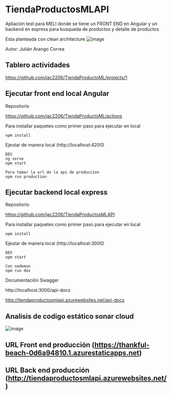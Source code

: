 # TiendaProductosMLAPI

Apliación test para MELI donde se tiene un FRONT END en Angular y un backend en express para busqueda de productos y detalle de productos

Esta planteada con clean architecture
![image](https://user-images.githubusercontent.com/66278236/179424870-70293fd4-0157-4881-866a-cb07c48ea6c8.png)

Autor: Julián Arango Correa

## Tablero actividades

https://github.com/jac2206/TiendaProductoML/projects/1

## Ejecutar front end local Angular

Repositorio

https://github.com/jac2206/TiendaProductoML/actions

Para installar paquetes como primer paso para ejecutar en local
```
npm install
```

Ejeutar de manera local (http://localhost:4200)

```
DEV
ng serve
npm start

Para tomar la url de la api de produccion 
npm run production 

```

## Ejecutar backend local express

Repositorio

https://github.com/jac2206/TiendaProductosMLAPI

Para installar paquetes como primer paso para ejecutar en local
```
npm install
```

Ejeutar de manera local (http://localhost:3000)

```
DEV
npm start

Con nodemon
npm run dev 

```

Documentación Swagger

http://localhost:3000/api-docs

http://tiendaproductosmlapi.azurewebsites.net/api-docs

## Analisis de codigo estático sonar cloud 
![image](https://user-images.githubusercontent.com/66278236/179624046-ae41234e-3a1e-4c82-831f-a316d8388e0c.png)


## URL Front end producción (https://thankful-beach-0d6a94810.1.azurestaticapps.net)

## URL Back end producción (http://tiendaproductosmlapi.azurewebsites.net/)


